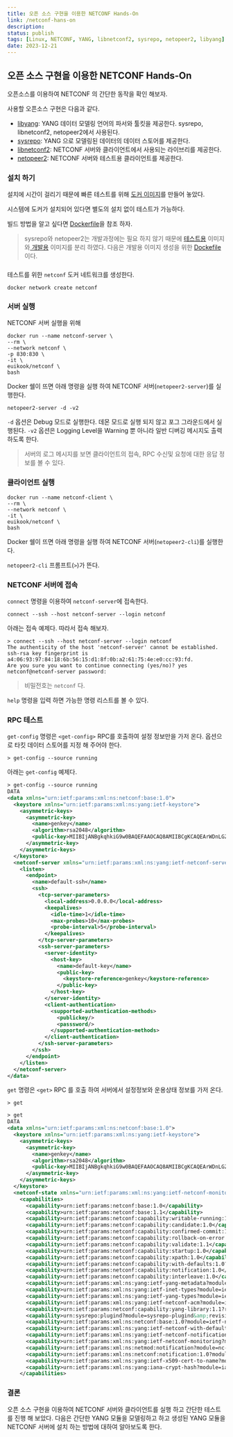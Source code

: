 ```yaml
---
title: 오픈 소스 구현을 이용한 NETCONF Hands-On
link: /netconf-hans-on
description: 
status: publish
tags: [Linux, NETCONF, YANG, libnetconf2, sysrepo, netopeer2, libyang]
date: 2023-12-21
---
```


## 오픈 소스 구현을 이용한 NETCONF Hands-On

오픈소스를 이용하여 NETCONF 의 간단한 동작을 확인 해보자.

사용할 오픈소스 구현은 다음과 같다. 

* [libyang](https://github.com/CESNET/libyang): YANG 데이터 모델링 언어의 파서와 툴킷을 제공한다. sysrepo, libnetconf2, netopeer2에서 사용된다. 
* [sysrepo](https://github.com/sysrepo/sysrepo): YANG 으로 모델링된 데이터의 데이터 스토어를 제공한다.
* [libnetconf2](https://github.com/CESNET/libnetconf2): NETCONF 서버와 클라이언트에서 사용되는 라이브리를 제공한다.
* [netopeer2](https://github.com/CESNET/netopeer2): NETCONF 서버와 테스트용 클라이언트를 제공한다. 


### 설치 하기

설치에 시간이 걸리기 때문에 빠른 테스트를 위해 [도커 이미지](https://hub.docker.com/r/euikook/netconf)를 만들어 놓았다. 

시스템에 도커가 설치되어 있다면 별도의 설치 없이 테스트가 가능하다. 

빌드 방법을 알고 싶다면 [Dockerfile](https://github.com/euikook/netconf-docker/blob/master/Dockerfile)을 참조 하자.

> sysrepo와 netopeer2는 개발과정에는 필요 하지 않기 때문에 [테스트용](https://hub.docker.com/r/euikook/netconf) 이미지와[ 개발용](https://hub.docker.com/r/euikook/netconf-base) 이미지를 분리 하였다. 다음은 개발용 이미지 생성을 위한 [Dockefile](https://github.com/euikook/netconf-docker/blob/base/Dockerfile)이다. 


### 

테스트를 위한  `netconf` 도커 네트워크를 생성한다. 

```
docker network create netconf
```

### 서버 실행

NETCONF 서버 실행을 위해 
```
docker run --name netconf-server \
--rm \
--network netconf \
-p 830:830 \
-it \
euikook/netconf \
bash
```

Docker 쉘이 뜨면 아래 명령을 실행 하여 NETCONF 서버(`netopeer2-server`)를 실행한다. 

```
netopeer2-server -d -v2
```

`-d` 옵션은 Debug 모드로 실행한다. 데몬 모드로 실행 되지 않고 포그 그라운드에서 실행된다. 
`-v2` 옵션은 Logging Level을 Warning 뿐 아니라 일반 디버깅 메시지도 출력 하도록 한다.

> 서버의 로그 메시지를 보면 클라이언트의 접속, RPC 수신및 요청에 대한 응답 정보를 볼 수 있다. 

### 클라이언트 실행

```
docker run --name netconf-client \
--rm \
--network netconf \
-it \
euikook/netconf \
bash
```

Docker 쉘이 뜨면 아래 명령을 실행 하여 NETCONF 서버(`netopeer2-cli`)를 실행한다. 

`netopeer2-cli` 프롬프트(`>`)가 뜬다. 


### NETCONF 서버에 접속

`connect` 명령을 이용하여 `netconf-server`에 접속한다. 

```
connect --ssh --host netconf-server --login netconf
```

아래는 접속 예제다. 따라서 접속 해보자.
```
> connect --ssh --host netconf-server --login netconf
The authenticity of the host 'netconf-server' cannot be established.
ssh-rsa key fingerprint is a4:06:93:97:84:18:6b:56:15:d1:8f:0b:a2:61:75:4e:e0:cc:93:fd.
Are you sure you want to continue connecting (yes/no)? yes
netconf@netconf-server password:
```  
> 비밀전호는  `netconf` 다. 


`help` 명령을 입력 하면 가능한 명령 리스트를 볼 수 있다. 

### RPC 테스트

`get-config` 명령은 `<get-config>` RPC를 호출하여 설정 정보만을 가저 온다. 옵션으로 타킷 데이터 스토어를 지정 해 주어야 한다. 
```
> get-config --source running
```

아래는 `get-config` 예제다. 
```xml
> get-config --source running
DATA
<data xmlns="urn:ietf:params:xml:ns:netconf:base:1.0">
  <keystore xmlns="urn:ietf:params:xml:ns:yang:ietf-keystore">
    <asymmetric-keys>
      <asymmetric-key>
        <name>genkey</name>
        <algorithm>rsa2048</algorithm>
        <public-key>MIIBIjANBgkqhkiG9w0BAQEFAAOCAQ8AMIIBCgKCAQEArWDnLGZ670b5boVK9/brTTGBpc26pLMWPyvOqC81ujYQ7Rgc48rytcrCsiIXa7X/0gY9Oajbq5Swf9mWk+eev8fwdV6P/lrYfUN2nTiMTfLhGq3DcgG+jWObIEiXEB6KIY37awKstUmsxddcA0PG8G5excMFdAfU22jGSRMIudfRhjgFjaQPfuHAYKTUR5O+GiZdn/C9RzJ9yQgxpp1A3XbNT1oiey87BfV3yz8pSK/EgsK48/oq7hTLDGS28asNdEmOqx7oBto16TsACcQTZSNpAlMZzHZAUCUOe3AETaDi/qGGW3JtY6reHqAO1VLOYK8H9pQin67b91VtP7qQNQIDAQAB</public-key>
      </asymmetric-key>
    </asymmetric-keys>
  </keystore>
  <netconf-server xmlns="urn:ietf:params:xml:ns:yang:ietf-netconf-server">
    <listen>
      <endpoint>
        <name>default-ssh</name>
        <ssh>
          <tcp-server-parameters>
            <local-address>0.0.0.0</local-address>
            <keepalives>
              <idle-time>1</idle-time>
              <max-probes>10</max-probes>
              <probe-interval>5</probe-interval>
            </keepalives>
          </tcp-server-parameters>
          <ssh-server-parameters>
            <server-identity>
              <host-key>
                <name>default-key</name>
                <public-key>
                  <keystore-reference>genkey</keystore-reference>
                </public-key>
              </host-key>
            </server-identity>
            <client-authentication>
              <supported-authentication-methods>
                <publickey/>
                <passsword/>
              </supported-authentication-methods>
            </client-authentication>
          </ssh-server-parameters>
        </ssh>
      </endpoint>
    </listen>
  </netconf-server>
</data>
```


`get` 명령은 `<get>` RPC 를 호출 하여 서버에서 설정정보와 운용상태 정보를 가저 온다. 
```
> get
```

```xml
> get
DATA
<data xmlns="urn:ietf:params:xml:ns:netconf:base:1.0">
  <keystore xmlns="urn:ietf:params:xml:ns:yang:ietf-keystore">
    <asymmetric-keys>
      <asymmetric-key>
        <name>genkey</name>
        <algorithm>rsa2048</algorithm>
        <public-key>MIIBIjANBgkqhkiG9w0BAQEFAAOCAQ8AMIIBCgKCAQEArWDnLGZ670b5boVK9/brTTGBpc26pLMWPyvOqC81ujYQ7Rgc48rytcrCsiIXa7X/0gY9Oajbq5Swf9mWk+eev8fwdV6P/lrYfUN2nTiMTfLhGq3DcgG+jWObIEiXEB6KIY37awKstUmsxddcA0PG8G5excMFdAfU22jGSRMIudfRhjgFjaQPfuHAYKTUR5O+GiZdn/C9RzJ9yQgxpp1A3XbNT1oiey87BfV3yz8pSK/EgsK48/oq7hTLDGS28asNdEmOqx7oBto16TsACcQTZSNpAlMZzHZAUCUOe3AETaDi/qGGW3JtY6reHqAO1VLOYK8H9pQin67b91VtP7qQNQIDAQAB</public-key>
      </asymmetric-key>
    </asymmetric-keys>
  </keystore>
  <netconf-state xmlns="urn:ietf:params:xml:ns:yang:ietf-netconf-monitoring">
    <capabilities>
      <capability>urn:ietf:params:netconf:base:1.0</capability>
      <capability>urn:ietf:params:netconf:base:1.1</capability>
      <capability>urn:ietf:params:netconf:capability:writable-running:1.0</capability>
      <capability>urn:ietf:params:netconf:capability:candidate:1.0</capability>
      <capability>urn:ietf:params:netconf:capability:confirmed-commit:1.1</capability>
      <capability>urn:ietf:params:netconf:capability:rollback-on-error:1.0</capability>
      <capability>urn:ietf:params:netconf:capability:validate:1.1</capability>
      <capability>urn:ietf:params:netconf:capability:startup:1.0</capability>
      <capability>urn:ietf:params:netconf:capability:xpath:1.0</capability>
      <capability>urn:ietf:params:netconf:capability:with-defaults:1.0?basic-mode=explicit&amp;also-supported=report-all,report-all-tagged,trim,explicit</capability>
      <capability>urn:ietf:params:netconf:capability:notification:1.0</capability>
      <capability>urn:ietf:params:netconf:capability:interleave:1.0</capability>
      <capability>urn:ietf:params:xml:ns:yang:ietf-yang-metadata?module=ietf-yang-metadata&amp;revision=2016-08-05</capability>
      <capability>urn:ietf:params:xml:ns:yang:ietf-inet-types?module=ietf-inet-types&amp;revision=2013-07-15</capability>
      <capability>urn:ietf:params:xml:ns:yang:ietf-yang-types?module=ietf-yang-types&amp;revision=2013-07-15</capability>
      <capability>urn:ietf:params:xml:ns:yang:ietf-netconf-acm?module=ietf-netconf-acm&amp;revision=2018-02-14</capability>
      <capability>urn:ietf:params:netconf:capability:yang-library:1.1?revision=2019-01-04&amp;content-id=1892760158</capability>
      <capability>urn:sysrepo:plugind?module=sysrepo-plugind&amp;revision=2022-08-26</capability>
      <capability>urn:ietf:params:xml:ns:netconf:base:1.0?module=ietf-netconf&amp;revision=2013-09-29&amp;features=writable-running,candidate,confirmed-commit,rollback-on-error,validate,startup,url,xpath</capability>
      <capability>urn:ietf:params:xml:ns:yang:ietf-netconf-with-defaults?module=ietf-netconf-with-defaults&amp;revision=2011-06-01</capability>
      <capability>urn:ietf:params:xml:ns:yang:ietf-netconf-notifications?module=ietf-netconf-notifications&amp;revision=2012-02-06</capability>
      <capability>urn:ietf:params:xml:ns:yang:ietf-netconf-monitoring?module=ietf-netconf-monitoring&amp;revision=2010-10-04</capability>
      <capability>urn:ietf:params:xml:ns:netmod:notification?module=nc-notifications&amp;revision=2008-07-14</capability>
      <capability>urn:ietf:params:xml:ns:netconf:notification:1.0?module=notifications&amp;revision=2008-07-14</capability>
      <capability>urn:ietf:params:xml:ns:yang:ietf-x509-cert-to-name?module=ietf-x509-cert-to-name&amp;revision=2014-12-10</capability>
      <capability>urn:ietf:params:xml:ns:yang:iana-crypt-hash?module=iana-crypt-hash&amp;revision=2014-08-06</capability>
    </capabilities>
```

### 결론
오픈 소스 구현을 이용하여 NETCONF 서버와 클라이언트를 실행 하고 간단한 테스트를 진행 해 보았다. 다음은 간단한 YANG 모듈을 모델링하고 하고 생성된 YANG 모듈을 NETCONF 서버에 설치 하는 방법에 대하여 알아보도록 한다. 
